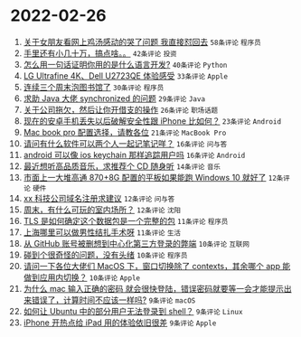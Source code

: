 # 2022-02-26

1. [关于女朋友看网上鸡汤感动的哭了问题 我直接怼回去](https://www.v2ex.com/t/836583) `58条评论` `程序员`
1. [手里还有小几十万，搞点啥。。](https://www.v2ex.com/t/836548) `42条评论` `投资`
1. [怎么用一句话证明你用的是什么语言开发?](https://www.v2ex.com/t/836593) `40条评论` `Python`
1. [LG Ultrafine 4K、Dell U2723QE 体验感受](https://www.v2ex.com/t/836529) `33条评论` `Apple`
1. [连续三个周末泡图书馆了](https://www.v2ex.com/t/836585) `30条评论` `程序员`
1. [求助 Java 大佬 synchronized 的问题](https://www.v2ex.com/t/836521) `29条评论` `Java`
1. [关于公司拖欠，然后让你开借支的操作](https://www.v2ex.com/t/836543) `26条评论` `职场话题`
1. [现在的安卓手机丢失以后破解安全性跟 iPhone 比如何？](https://www.v2ex.com/t/836539) `23条评论` `Android`
1. [Mac book pro 配置选择，请教各位](https://www.v2ex.com/t/836532) `21条评论` `MacBook Pro`
1. [请问有什么软件可以两个人一起记笔记咩？](https://www.v2ex.com/t/836596) `16条评论` `问与答`
1. [android 可以像 ios keychain 那样追踪用户吗](https://www.v2ex.com/t/836574) `16条评论` `Android`
1. [最近想听高品质音乐，求推荐个 CD 随身听](https://www.v2ex.com/t/836573) `14条评论` `音乐`
1. [市面上一大堆高通 870+8G 配置的平板如果能跑 Windows 10 就好了](https://www.v2ex.com/t/836577) `12条评论` `硬件`
1. [xx 科技公司域名注册求建议](https://www.v2ex.com/t/836552) `12条评论` `问与答`
1. [周末，有什么可玩的室内场所？](https://www.v2ex.com/t/836525) `12条评论` `沈阳`
1. [TLS 是如何确定这个数据包是一个完整的包](https://www.v2ex.com/t/836578) `11条评论` `程序员`
1. [上海哪里可以做男性结扎手术呀](https://www.v2ex.com/t/836570) `11条评论` `生活`
1. [从 GitHub 账号被删想到中心化第三方登录的弊端](https://www.v2ex.com/t/836607) `10条评论` `互联网`
1. [碰到个很奇怪的问题，没有头绪](https://www.v2ex.com/t/836603) `10条评论` `程序员`
1. [请问一下各位大佬们 MacOS 下，窗口切换除了 contexts，其余哪个 app 能做到应用内切换？](https://www.v2ex.com/t/836580) `10条评论` `Apple`
1. [为什么 mac 输入正确的密码 就会很快登陆，错误密码就要等一会才能提示出来错误了，计算时间不应该一样吗?](https://www.v2ex.com/t/836620) `9条评论` `macOS`
1. [如何让 Ubuntu 中的部分用户无法登录到 shell？](https://www.v2ex.com/t/836582) `9条评论` `Linux`
1. [iPhone 开热点给 iPad 用的体验依旧很差](https://www.v2ex.com/t/836546) `9条评论` `Apple`
